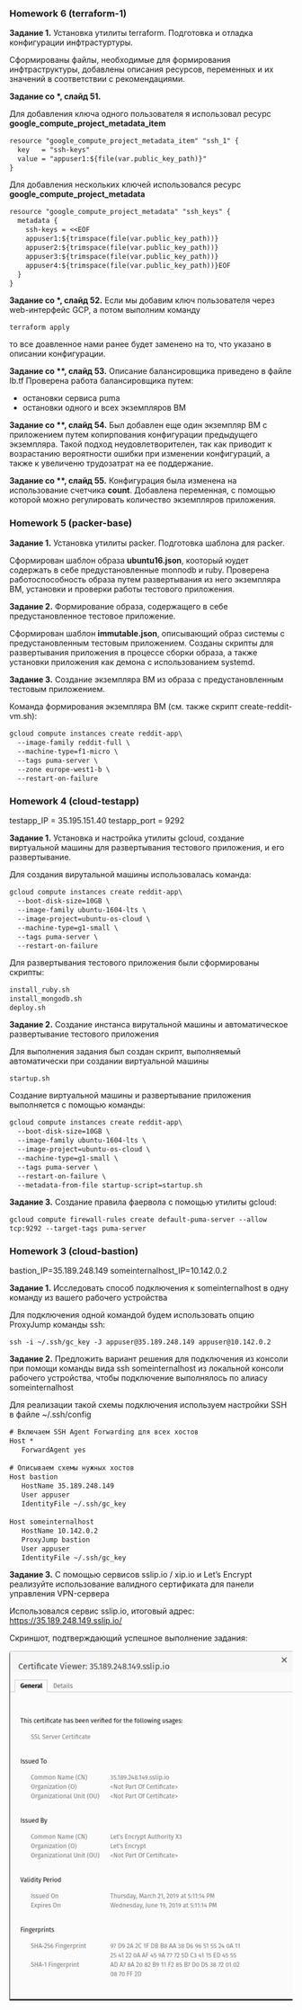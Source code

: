 ### Homework 6 (terraform-1)

**Задание 1.** Установка утилиты terraform. Подготовка и отладка конфигурации инфтрастуртуры.

Сформированы файлы, необходимые для формирования инфтраструктуры, добавлены описания ресурсов, переменных и их значений в соответствии с рекомендациями.

**Задание со \*, слайд 51.** 

Для добавления ключа одного пользователя я использовал ресурс **google_compute_project_metadata_item**
```
resource "google_compute_project_metadata_item" "ssh_1" {
  key   = "ssh-keys"
  value = "appuser1:${file(var.public_key_path)}"
}
```

Для добавления нескольких ключей использовался ресурс **google_compute_project_metadata**
```
resource "google_compute_project_metadata" "ssh_keys" {
  metadata {
    ssh-keys = <<EOF
    appuser1:${trimspace(file(var.public_key_path))}
    appuser2:${trimspace(file(var.public_key_path))}
    appuser3:${trimspace(file(var.public_key_path))}
    appuser4:${trimspace(file(var.public_key_path))}EOF
  }
}
```

**Задание со \*, слайд 52.** 
Если мы добавим ключ пользователя через web-интерфейс GCP, а потом выполним команду 
```
terraform apply
```
то все доавленное нами ранее будет заменено на то, что указано в описании конфигурации.

**Задание со \*\*, слайд 53.** 
Описание балансировщика приведено в файле lb.tf
Проверена работа балансировщика путем:
- остановки сервиса puma
- остановки одного и всех экземпляров ВМ

**Задание со \*\*, слайд 54.** 
Был добавлен еще один экземпляр ВМ с приложением путем копирпования конфигурации предыдущего экземпляра. Такой подход неудовлетворителен, так как приводит к возрастанию вероятности ошибки при изменении конфигураций, а также к увеличеню трудозатрат на ее поддержание.

**Задание со \*\*, слайд 55.** 
Конфигурация была изменена на использование счетчика **count**. Добавлена переменная, с помощью которой можно регулировать количество экземпляров приложения.

### Homework 5 (packer-base)

**Задание 1.** Установка утилиты packer. Подготовка шаблона для packer.

Сформирован шаблон образа **ubuntu16.json**, кооторый юудет содержать в себе предустановленные monпodb и ruby.
Проверена работоспособность образа путем развертывания из него экземпляра ВМ, установки и проверки работы тестового приложения.

**Задание 2.** Формирование образа, содержащего в себе предустановленное тестовое приложение.

Сформирован шаблон **immutable.json**, описывающий образ системы с предустановленным тестовым приложением.
Созданы скрипты для развертывания приложения в процессе сборки образа, а также установки приложения как демона с использованием systemd.

**Задание 3.** Создание экземпляра ВМ из образа с предустановленным тестовым приложением.

Команда формирования экземпляра ВМ (см. также скрипт create-reddit-vm.sh):

```
gcloud compute instances create reddit-app\
  --image-family reddit-full \
  --machine-type=f1-micro \
  --tags puma-server \
  --zone europe-west1-b \
  --restart-on-failure
```

### Homework 4 (cloud-testapp)
testapp_IP = 35.195.151.40
testapp_port = 9292

**Задание 1.** Установка и настройка утилиты gcloud, создание виртуальной машины
для развертывания тестового приложения, и его развертывание.

Для создания вирутальной машины использовалась команда:

```
gcloud compute instances create reddit-app\
  --boot-disk-size=10GB \
  --image-family ubuntu-1604-lts \
  --image-project=ubuntu-os-cloud \
  --machine-type=g1-small \
  --tags puma-server \
  --restart-on-failure
```

Для развертывания тестового приложения были сформированы скрипты:
```
install_ruby.sh
install_mongodb.sh
deploy.sh
```

**Задание 2.** Создание инстанса вирутальной машины и автоматическое развертывание тестового приложения

Для выполнения задания был создан скрипт, выполняемый автоматически при создании виртуальной машины

```
startup.sh
```

Создание виртуальной машины и развертывание приложения выполняется с помощью команды:

```
gcloud compute instances create reddit-app\
  --boot-disk-size=10GB \
  --image-family ubuntu-1604-lts \
  --image-project=ubuntu-os-cloud \
  --machine-type=g1-small \
  --tags puma-server \
  --restart-on-failure \
  --metadata-from-file startup-script=startup.sh
```

**Задание 3.** Создание правила фаервола с помощью утилиты gcloud:
```
gcloud compute firewall-rules create default-puma-server --allow tcp:9292 --target-tags puma-server
```


### Homework 3 (cloud-bastion)

bastion_IP=35.189.248.149
someinternalhost_IP=10.142.0.2

**Задание 1.** Исследовать способ подключения к someinternalhost в одну команду из вашего рабочего устройства

Для подключения одной командой будем использовать опцию ProxyJump команды ssh:
```
ssh -i ~/.ssh/gc_key -J appuser@35.189.248.149 appuser@10.142.0.2
```

**Задание 2.** Предложить вариант решения для подключения из консоли при помощи команды вида ssh someinternalhost
из локальной консоли рабочего устройства, чтобы подключение выполнялось по алиасу someinternalhost

Для реализации такой схемы подключения используем настройки SSH в файле ~/.ssh/config
```
# Включаем SSH Agent Forwarding для всех хостов
Host *
   ForwardAgent yes

# Описываем схемы нужных хостов
Host bastion
   HostName 35.189.248.149
   User appuser
   IdentityFile ~/.ssh/gc_key

Host someinternalhost
   HostName 10.142.0.2
   ProxyJump bastion
   User appuser
   IdentityFile ~/.ssh/gc_key
```

**Задание 3.** С помощью сервисов sslip.io / xip.io и Let’s Encrypt реализуйте использование валидного сертификата
для панели управления VPN-сервера

Использовался сервис sslip.io, итоговый адрес: https://35.189.248.149.sslip.io/

Скриншот, подтверждающий успешное выполнение задания:

![alt text](./VPN/certificate.png)
